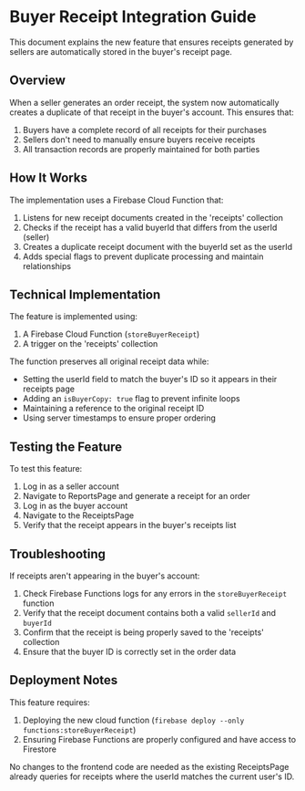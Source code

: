 # Buyer Receipt Integration Guide

This document explains the new feature that ensures receipts generated by sellers are automatically stored in the buyer's receipt page.

## Overview

When a seller generates an order receipt, the system now automatically creates a duplicate of that receipt in the buyer's account. This ensures that:

1. Buyers have a complete record of all receipts for their purchases
2. Sellers don't need to manually ensure buyers receive receipts
3. All transaction records are properly maintained for both parties

## How It Works

The implementation uses a Firebase Cloud Function that:

1. Listens for new receipt documents created in the 'receipts' collection
2. Checks if the receipt has a valid buyerId that differs from the userId (seller)
3. Creates a duplicate receipt document with the buyerId set as the userId
4. Adds special flags to prevent duplicate processing and maintain relationships

## Technical Implementation

The feature is implemented using:

1. A Firebase Cloud Function (`storeBuyerReceipt`)
2. A trigger on the 'receipts' collection

The function preserves all original receipt data while:
- Setting the userId field to match the buyer's ID so it appears in their receipts page
- Adding an `isBuyerCopy: true` flag to prevent infinite loops
- Maintaining a reference to the original receipt ID
- Using server timestamps to ensure proper ordering

## Testing the Feature

To test this feature:

1. Log in as a seller account
2. Navigate to ReportsPage and generate a receipt for an order
3. Log in as the buyer account
4. Navigate to the ReceiptsPage
5. Verify that the receipt appears in the buyer's receipts list

## Troubleshooting

If receipts aren't appearing in the buyer's account:

1. Check Firebase Functions logs for any errors in the `storeBuyerReceipt` function
2. Verify that the receipt document contains both a valid `sellerId` and `buyerId`
3. Confirm that the receipt is being properly saved to the 'receipts' collection
4. Ensure that the buyer ID is correctly set in the order data

## Deployment Notes

This feature requires:

1. Deploying the new cloud function (`firebase deploy --only functions:storeBuyerReceipt`)
2. Ensuring Firebase Functions are properly configured and have access to Firestore

No changes to the frontend code are needed as the existing ReceiptsPage already queries for receipts where the userId matches the current user's ID.